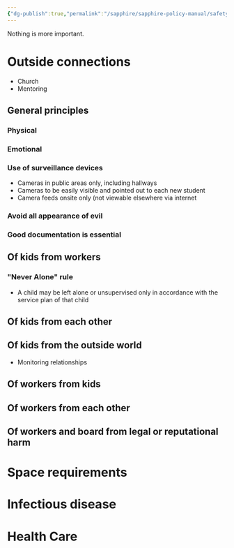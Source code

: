 ```yaml
---
{"dg-publish":true,"permalink":"/sapphire/sapphire-policy-manual/safety-in-the-home/"}
---
```


Nothing is more important.

# Outside connections
- Church
- Mentoring
## General principles
### Physical
### Emotional
### Use of surveillance devices
- Cameras in public areas only, including hallways
- Cameras to be easily visible and pointed out to each new student
- Camera feeds onsite only (not viewable elsewhere via internet
### Avoid all appearance of evil

### Good documentation is essential
## Of kids from workers
### "Never Alone" rule
- A child may be left alone or unsupervised only in accordance with the service plan of that child
## Of kids from each other
## Of kids from the outside world
- Monitoring relationships

## Of workers from kids
## Of workers from each other
## Of workers and board from legal or reputational harm


# Space requirements

# Infectious disease


# Health Care
